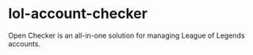 # lol-account-checker
Open Checker is an all-in-one solution for managing League of Legends accounts.

